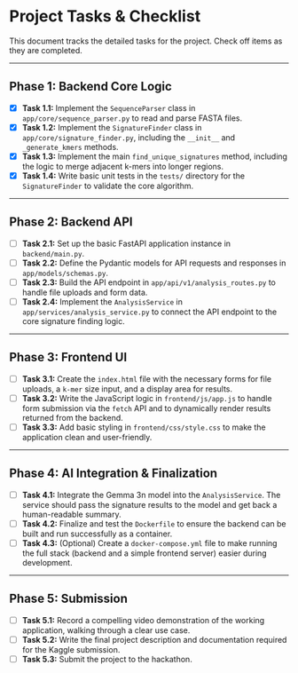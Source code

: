 # Project Tasks & Checklist

This document tracks the detailed tasks for the project. Check off items as they are completed.

---

## Phase 1: Backend Core Logic

- [x] **Task 1.1:** Implement the `SequenceParser` class in `app/core/sequence_parser.py` to read and parse FASTA files.
- [x] **Task 1.2:** Implement the `SignatureFinder` class in `app/core/signature_finder.py`, including the `__init__` and `_generate_kmers` methods.
- [x] **Task 1.3:** Implement the main `find_unique_signatures` method, including the logic to merge adjacent k-mers into longer regions.
- [x] **Task 1.4:** Write basic unit tests in the `tests/` directory for the `SignatureFinder` to validate the core algorithm.

---

## Phase 2: Backend API

- [ ] **Task 2.1:** Set up the basic FastAPI application instance in `backend/main.py`.
- [ ] **Task 2.2:** Define the Pydantic models for API requests and responses in `app/models/schemas.py`.
- [ ] **Task 2.3:** Build the API endpoint in `app/api/v1/analysis_routes.py` to handle file uploads and form data.
- [ ] **Task 2.4:** Implement the `AnalysisService` in `app/services/analysis_service.py` to connect the API endpoint to the core signature finding logic.

---

## Phase 3: Frontend UI

- [ ] **Task 3.1:** Create the `index.html` file with the necessary forms for file uploads, a `k-mer` size input, and a display area for results.
- [ ] **Task 3.2:** Write the JavaScript logic in `frontend/js/app.js` to handle form submission via the `fetch` API and to dynamically render results returned from the backend.
- [ ] **Task 3.3:** Add basic styling in `frontend/css/style.css` to make the application clean and user-friendly.

---

## Phase 4: AI Integration & Finalization

- [ ] **Task 4.1:** Integrate the Gemma 3n model into the `AnalysisService`. The service should pass the signature results to the model and get back a human-readable summary.
- [ ] **Task 4.2:** Finalize and test the `Dockerfile` to ensure the backend can be built and run successfully as a container.
- [ ] **Task 4.3:** (Optional) Create a `docker-compose.yml` file to make running the full stack (backend and a simple frontend server) easier during development.

---

## Phase 5: Submission

- [ ] **Task 5.1:** Record a compelling video demonstration of the working application, walking through a clear use case.
- [ ] **Task 5.2:** Write the final project description and documentation required for the Kaggle submission.
- [ ] **Task 5.3:** Submit the project to the hackathon.